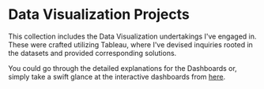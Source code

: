 # Data Visualization Projects

This collection includes the Data Visualization undertakings I've engaged in. These were crafted utilizing Tableau, where I've devised inquiries rooted in the datasets and provided corresponding solutions.

You could go through the detailed explanations for the Dashboards or, simply take a swift glance at the interactive dashboards from [here](https://public.tableau.com/app/profile/arun.s4226).